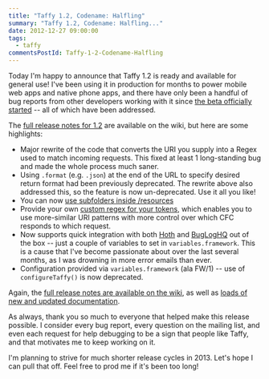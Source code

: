```yaml
---
title: "Taffy 1.2, Codename: Halfling"
summary: "Taffy 1.2, Codename: Halfling..."
date: 2012-12-27 09:00:00
tags:
  - taffy
commentsPostId: Taffy-1-2-Codename-Halfling
---
```


Today I'm happy to announce that Taffy 1.2 is ready and available for general use! I've been using it in production for months to power mobile web apps and native phone apps, and there have only been a handful of bug reports from other developers working with it since [the beta officially started](/blog/2012/Taffy-1-2-Beta-in-the-wild/) -- all of which have been addressed.

The [full release notes for 1.2](https://github.com/atuttle/Taffy/wiki/Releases) are available on the wiki, but here are some highlights:

 * Major rewrite of the code that converts the URI you supply into a Regex used to match incoming requests. This fixed at least 1 long-standing bug and made the whole process much saner.
 * Using `.format` (e.g. `.json`) at the end of the URL to specify desired return format had been previously deprecated. The rewrite above also addressed this, so the feature is now un-deprecated. Use it all you like!
 * You can now [use subfolders inside /resources](https://github.com/atuttle/Taffy/wiki/Organizing-your-resources-into-subfolders)
 * Provide your own [custom regex for your tokens](https://github.com/atuttle/Taffy/wiki/Custom-token-regular-expressions), which enables you to use more-similar URI patterns with more control over which CFC responds to which request.
 * Now supports quick integration with both [Hoth](https://github.com/aarongreenlee/Hoth) and [BugLogHQ](https://github.com/oarevalo/BugLogHQ) out of the box -- just a couple of variables to set in `variables.framework`. This is a cause that I've become passionate about over the last several months, as I was drowning in more error emails than ever.
 * Configuration provided via `variables.framework` (ala FW/1) -- use of `configureTaffy()` is now deprecated.

Again, the [full release notes are available on the wiki](https://github.com/atuttle/Taffy/wiki/Releases), as well as [loads of new and updated documentation](https://github.com/atuttle/Taffy/wiki/_pages).

As always, thank you so much to everyone that helped make this release possible. I consider every bug report, every question on the mailing list, and even each request for help debugging to be a sign that people like Taffy, and that motivates me to keep working on it.

I'm planning to strive for much shorter release cycles in 2013. Let's hope I can pull that off. Feel free to prod me if it's been too long!
